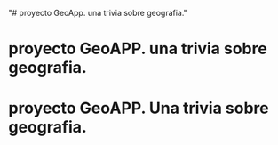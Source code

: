 "# proyecto GeoApp. una trivia sobre geografia." 
# proyecto GeoAPP. una trivia sobre geografia.
# proyecto GeoAPP. Una trivia sobre geografia.
